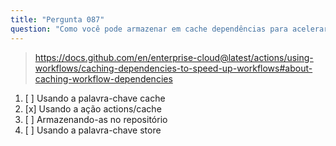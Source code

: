 ```yaml
---
title: "Pergunta 087"
question: "Como você pode armazenar em cache dependências para acelerar a execução do workflow?"
---
```



> https://docs.github.com/en/enterprise-cloud@latest/actions/using-workflows/caching-dependencies-to-speed-up-workflows#about-caching-workflow-dependencies
1. [ ] Usando a palavra-chave cache
1. [x] Usando a ação actions/cache
1. [ ] Armazenando-as no repositório
1. [ ] Usando a palavra-chave store

